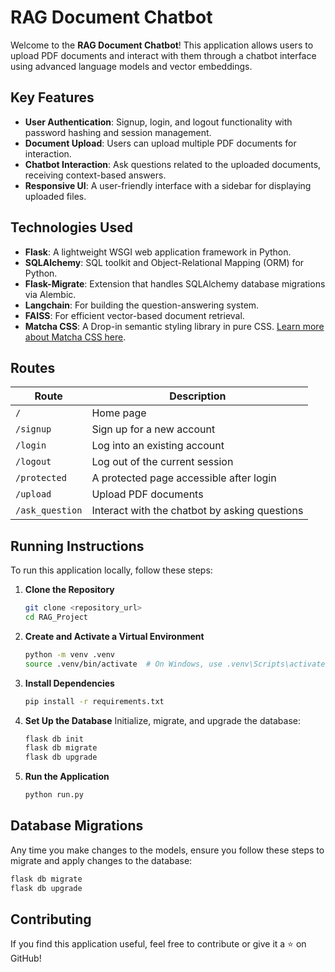 # RAG Document Chatbot

Welcome to the **RAG Document Chatbot**! This application allows users to upload PDF documents and interact with them through a chatbot interface using advanced language models and vector embeddings.

## Key Features
- **User Authentication**: Signup, login, and logout functionality with password hashing and session management.
- **Document Upload**: Users can upload multiple PDF documents for interaction.
- **Chatbot Interaction**: Ask questions related to the uploaded documents, receiving context-based answers.
- **Responsive UI**: A user-friendly interface with a sidebar for displaying uploaded files.

## Technologies Used
- **Flask**: A lightweight WSGI web application framework in Python.
- **SQLAlchemy**: SQL toolkit and Object-Relational Mapping (ORM) for Python.
- **Flask-Migrate**: Extension that handles SQLAlchemy database migrations via Alembic.
- **Langchain**: For building the question-answering system.
- **FAISS**: For efficient vector-based document retrieval.
- **Matcha CSS**: A Drop-in semantic styling library in pure CSS. [Learn more about Matcha CSS here](https://matcha.mizu.sh/).

## Routes
| Route                | Description                                       |
|----------------------|---------------------------------------------------|
| `/`                  | Home page                                        |
| `/signup`            | Sign up for a new account                         |
| `/login`             | Log into an existing account                      |
| `/logout`            | Log out of the current session                    |
| `/protected`         | A protected page accessible after login           |
| `/upload`            | Upload PDF documents                              |
| `/ask_question`      | Interact with the chatbot by asking questions     |

## Running Instructions
To run this application locally, follow these steps:

1. **Clone the Repository**
   ```bash
   git clone <repository_url>
   cd RAG_Project
   ```

2. **Create and Activate a Virtual Environment**
   ```bash
   python -m venv .venv
   source .venv/bin/activate  # On Windows, use .venv\Scripts\activate
   ```

3. **Install Dependencies**
   ```bash
   pip install -r requirements.txt
   ```

4. **Set Up the Database**
   Initialize, migrate, and upgrade the database:
   ```bash
   flask db init
   flask db migrate
   flask db upgrade
   ```

5. **Run the Application**
   ```bash
   python run.py
   ```

## Database Migrations
Any time you make changes to the models, ensure you follow these steps to migrate and apply changes to the database:
```bash
flask db migrate
flask db upgrade
```

## Contributing
If you find this application useful, feel free to contribute or give it a ⭐ on GitHub!
